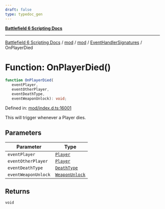 ```yaml
---
draft: false
type: typedoc_gen
---
```


[**Battlefield 6 Scripting Docs**](../../../../_index.md)

***

[Battlefield 6 Scripting Docs](../../../../_index.md) / [mod](../../../_index.md) / [mod](../../_index.md) / [EventHandlerSignatures](../_index.md) / OnPlayerDied

# Function: OnPlayerDied()

```ts
function OnPlayerDied(
   eventPlayer, 
   eventOtherPlayer, 
   eventDeathType, 
   eventWeaponUnlock): void;
```

Defined in: [mod/index.d.ts:16001](https://github.com/battlefield-portal-community/portal-docs/blob/ff09b2690670f74de7e97198022e5a97ff1161ff/generators/santiago/mod/index.d.ts#L16001)

This will trigger whenever a Player dies.

## Parameters

| Parameter | Type |
| ------ | ------ |
| `eventPlayer` | [`Player`](../../Player/_index.md) |
| `eventOtherPlayer` | [`Player`](../../Player/_index.md) |
| `eventDeathType` | [`DeathType`](../../DeathType/_index.md) |
| `eventWeaponUnlock` | [`WeaponUnlock`](../../WeaponUnlock/_index.md) |

## Returns

`void`
